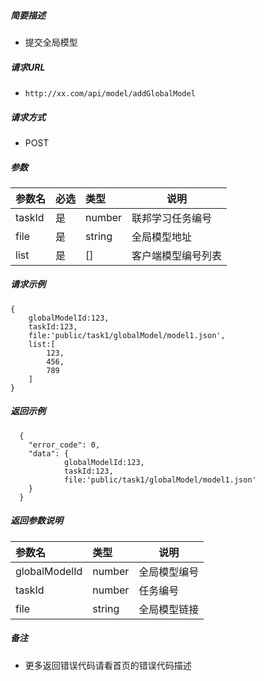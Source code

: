 

    
##### 简要描述

- 提交全局模型

##### 请求URL
- ` http://xx.com/api/model/addGlobalModel `
  
##### 请求方式
- POST 

##### 参数

|参数名|必选|类型|说明|
|:----    |:---|:----- |-----   |
|taskId|是|number|联邦学习任务编号|
|file|是|string|全局模型地址|
|list|是|[]|客户端模型编号列表|

##### 请求示例
```
{
	globalModelId:123,
	taskId:123,
	file:'public/task1/globalModel/model1.json',
	list:[
		123,
		456,
		789
	]
}
```


##### 返回示例 

``` 
  {
    "error_code": 0,
    "data": {
     		globalModelId:123,
			taskId:123,
			file:'public/task1/globalModel/model1.json'
    }
  }
```

##### 返回参数说明 

|参数名|类型|说明|
|:-----  |:-----|-----                           |
|globalModelId|number|全局模型编号|
|taskId|number|任务编号|
|file|string|全局模型链接|

##### 备注 

- 更多返回错误代码请看首页的错误代码描述



